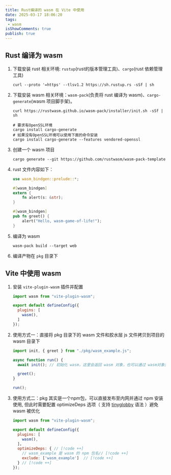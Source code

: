 ```yaml
---
title: Rust编译的 wasm 在 Vite 中使用
date: 2025-03-17 18:06:20
tags:
 - wasm
isShowComments: true
publish: true
---
```


## Rust 编译为 wasm

1. 下载安装 rust 相关环境: `rustup`(rust的版本管理工具)、`cargo`(rust 依赖管理工具)
  
    ```shell(linux|mac)
    curl --proto '=https' --tlsv1.2 https://sh.rustup.rs -sSf | sh
    ```

2. 下载安装 wasm 相关环境：`wasm-pack`(负责将 rust 编译为 wasm)、`cargo-generate`(wasm 项目脚手架)。

    ```shell(linux|mac)
    curl https://rustwasm.github.io/wasm-pack/installer/init.sh -sSf | sh

    # 要求有OpenSSL环境
    cargo install cargo-generate
    # 如果没有OpenSSL环境可以使用下面的命令安装
    cargo install cargo-generate --features vendored-openssl
    ```

3. 创建一个 wasm 项目

    ```shell
    cargo generate --git https://github.com/rustwasm/wasm-pack-template
    ```

4. rust 文件内容如下：

    ```rust
    use wasm_bindgen::prelude::*;

    #[wasm_bindgen]
    extern {
        fn alert(s: &str);
    }

    #[wasm_bindgen]
    pub fn greet() {
        alert("Hello, wasm-game-of-life!");
    }
    ```

5. 编译为 wasm

    ```shell
    wasm-pack build --target web
    ```

6. 编译产物在 `pkg` 目录下

## Vite 中使用 wasm

1. 安装 `vite-plugin-wasm` 插件并配置

    ```vite.config.js
    import wasm from "vite-plugin-wasm";

    export default defineConfig({
      plugins: [
        wasm(),
      ]
    });
    ```

2. 使用方式一：直接将 pkg 目录下的 wasm 文件和胶水层 js 文件拷贝到项目的 wasm 目录下

    ```javascript
    import init, { greet } from "./pkg/wasm_example.js";

    async function run() {
      await init(); // 初始化 wasm，这里会返回 wasm 对象，也可以通过 wasm对象获取到导出的函数和wasm.memory等

      greet();
    }

    run();
    ```

3. 使用方式二：pkg 其实是一个npm包，可以直接发布至内网并通过 npm 安装使用, 但此时需要配置 optimizeDeps 选项（ 支持 [tinyglobby](https://github.com/SuperchupuDev/tinyglobby) 语法  ）避免 wasm 被优化

    ```vite.config.js
    import wasm from "vite-plugin-wasm";

    export default defineConfig({
      plugins: [
        wasm(),
      ]，
      optimizeDeps: { // [!code ++]
        // wasm_example 是 wasm 的 npm 包名// [!code ++]
        exclude: ['wasm_example']  // [!code ++]
      } // [!code ++]
    });
    
    ```
